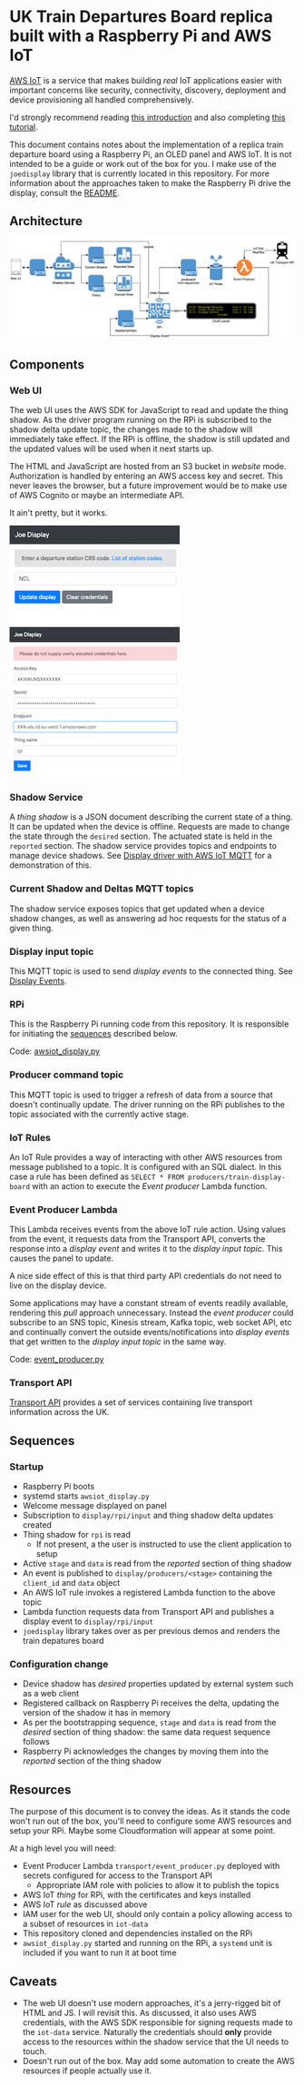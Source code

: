 # UK Train Departures Board replica built with a Raspberry Pi and AWS IoT

[AWS IoT](https://docs.aws.amazon.com/iot/latest/developerguide/what-is-aws-iot.html) is a service that makes building _real_ IoT applications easier with important concerns like security, connectivity, discovery, deployment and device provisioning all handled comprehensively.

I'd strongly recommend reading [this introduction](https://docs.aws.amazon.com/iot/latest/developerguide/what-is-aws-iot.html) and also completing [this tutorial](https://docs.aws.amazon.com/iot/latest/developerguide/iot-moisture-tutorial.html).

This document contains notes about the implementation of a replica train departure board using a Raspberry Pi, an OLED panel and AWS IoT. It is not intended to be a guide or work out of the box for you. I make use of the `joedisplay` library that is currently located in this repository. For more information about the approaches taken to make the Raspberry Pi drive the display, consult the [README](README.md#driving-the-display-in-a-generic-way).

## Architecture

![Train departures IoT architecture](doc/iot-arch.png)

## Components

### Web UI

The web UI uses the AWS SDK for JavaScript to read and update the thing shadow. As the driver program running on the RPi is subscribed to the shadow delta update topic, the changes made to the shadow will immediately take effect. If the RPi is offline, the shadow is still updated and the updated values will be used when it next starts up.

The HTML and JavaScript are hosted from an S3 bucket in _website_ mode. Authorization is handled by entering an AWS access key and secret. This never leaves the browser, but a future improvement would be to make use of AWS Cognito or maybe an intermediate API.

It ain't pretty, but it works.

![Web UI](doc/webui.png)
![Web UI Config](doc/webui-config.png)

### Shadow Service

A _thing shadow_ is a JSON document describing the current state of a thing. It can be updated when the device is offline. Requests are made to change the state through the `desired` section. The actuated state is held in the `reported` section. The shadow service provides topics and endpoints to manage device shadows. See [Display driver with AWS IoT MQTT](README.md#display-driver-with-aws-iot-mqtt) for a demonstration of this.

### Current Shadow and Deltas MQTT topics

The shadow service exposes topics that get updated when a device shadow changes, as well as answering ad hoc requests for the status of a given thing.

### Display input topic

This MQTT topic is used to send _display events_ to the connected thing. See [Display Events](README.md#display-event).

### RPi

This is the Raspberry Pi running code from this repository. It is responsible for initiating the [sequences](#sequences) described below.

Code: [awsiot_display.py](awsiot_display.py)

### Producer command topic

This MQTT topic is used to trigger a refresh of data from a source that doesn't continually update. The driver running on the RPi publishes to the topic associated with the currently active stage.

### IoT Rules

An IoT Rule provides a way of interacting with other AWS resources from message published to a topic. It is configured with an SQL dialect. In this case a rule has been defined as `SELECT * FROM producers/train-display-board` with an action to execute the _Event producer_ Lambda function.

### Event Producer Lambda

This Lambda receives events from the above IoT rule action. Using values from the event, it requests data from the Transport API, converts the response into a _display event_ and writes it to the _display input topic_. This causes the panel to update.

A nice side effect of this is that third party API credentials do not need to live on the display device.

Some applications may have a constant stream of events readily available, rendering this _pull_ approach unnecessary. Instead the _event producer_ could subscribe to an SNS topic, Kinesis stream, Kafka topic, web socket API, etc and continually convert the outside events/notifications into _display events_ that get written to the _display input topic_ in the same way.

Code: [event_producer.py](transport/event_producer.py)

### Transport API

[Transport API](https://www.transportapi.com) provides a set of services containing live transport information across the UK.

## Sequences

### Startup

- Raspberry Pi boots
- systemd starts `awsiot_display.py`
- Welcome message displayed on panel
- Subscription to `display/rpi/input` and thing shadow delta updates created
- Thing shadow for `rpi` is read
    - If not present, a the user is instructed to use the client application to setup
- Active `stage` and `data` is read from the _reported_ section of thing shadow
- An event is published to `display/producers/<stage>` containing the `client_id` and `data` object
- An AWS IoT rule invokes a registered Lambda function to the above topic
- Lambda function requests data from Transport API and publishes a display event to `display/rpi/input`
- `joedisplay` library takes over as per previous demos and renders the train depatures board

### Configuration change

- Device shadow has _desired_ properties updated by external system such as a web client
- Registered callback on Raspberry Pi receives the delta, updating the version of the shadow it has in memory
- As per the bootstrapping sequence, `stage` and `data` is read from the _desired_ section of thing shadow: the same data request sequence follows
- Raspberry Pi acknowledges the changes by moving them into the _reported_ section of the thing shadow

## Resources

The purpose of this document is to convey the ideas. As it stands the code won't run out of the box, you'll need to configure some AWS resources and setup your RPi. Maybe some Cloudformation will appear at some point.

At a high level you will need:

- Event Producer Lambda `transport/event_producer.py` deployed with secrets configured for access to the Transport API
  - Appropriate IAM role with policies to allow it to publish the topics
- AWS IoT _thing_ for RPi, with the certificates and keys installed
- AWS IoT _rule_ as discussed above
- IAM user for the web UI, should only contain a policy allowing access to a subset of resources in `iot-data`
- This repository cloned and dependencies installed on the RPi
- `awsiot_display.py` started and running on the RPi, a `systemd` unit is included if you want to run it at boot time

## Caveats

- The web UI doesn't use modern approaches, it's a jerry-rigged bit of HTML and JS. I will revisit this. As discussed, it also uses AWS credentials, with the AWS SDK responsible for signing requests made to the `iot-data` service. Naturally the credentials should **only** provide access to the resources within the shadow service that the UI needs to touch.
- Doesn't run out of the box. May add some automation to create the AWS resources if people actually use it.
